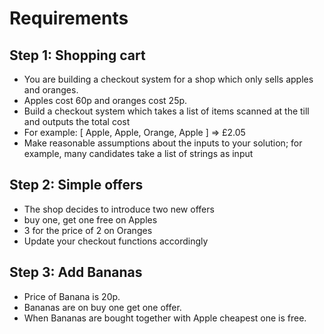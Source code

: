 # Requirements

## Step 1: Shopping cart

* You are building a checkout system for a shop which only sells apples and oranges.
* Apples cost 60p and oranges cost 25p.
* Build a checkout system which takes a list of items scanned at the till and outputs the total cost
* For example: [ Apple, Apple, Orange, Apple ] => £2.05
* Make reasonable assumptions about the inputs to your solution; for example, many candidates take a list of strings as input

## Step 2: Simple offers

* The shop decides to introduce two new offers
* buy one, get one free on Apples
* 3 for the price of 2 on Oranges
* Update your checkout functions accordingly

## Step 3: Add Bananas

* Price of Banana is 20p.
* Bananas are on buy one get one offer.
* When Bananas are bought together with Apple cheapest one is free.
